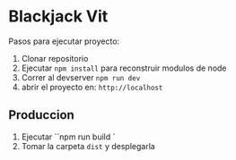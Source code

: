 

# Blackjack Vit

Pasos para ejecutar proyecto:

1. Clonar repositorio
2. Ejecutar  ```npm install``` para reconstruir modulos de node
3. Correr al devserver ``npm run dev ``
4. abrir el proyecto en: `http://localhost `

## Produccion 
1. Ejecutar  ``npm run build `
2. Tomar la carpeta `dist` y desplegarla 